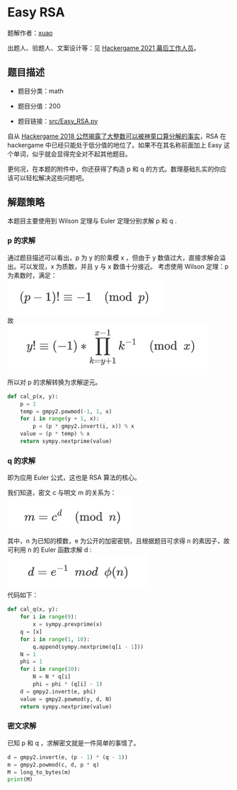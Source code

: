 # Easy RSA

题解作者：[xuao](https://github.com/xuao1)

出题人、验题人、文案设计等：见 [Hackergame 2021 幕后工作人员](https://hack.lug.ustc.edu.cn/credits/)。

## 题目描述

- 题目分类：math

- 题目分值：200

- 题目链接：[src/Easy_RSA.py](src/Easy_RSA.py)

自从 [Hackergame 2018 公然揭露了大整数可以被神童口算分解的事实](https://github.com/ustclug/hackergame2018-writeups/tree/master/official/RSA_of_Z#%E8%A7%A3%E6%B3%95-1)，RSA 在 hackergame 中已经只能处于低分值的地位了。如果不在其名称前面加上 Easy 这个单词，似乎就会显得完全对不起其他题目。

更何况，在本题的附件中，你还获得了构造 p 和 q 的方式。数理基础扎实的你应该可以轻松解决这些问题吧。

## 解题策略
本题目主要使用到 Wilson 定理与 Euler 定理分别求解 p 和 q .
### p 的求解
通过题目描述可以看出，p 为 y 的阶乘模 x ，但由于 y 数值过大，直接求解会溢出。可以发现，x 为质数，并且 y 与 x 数值十分接近。
考虑使用 Wilson 定理：p 为素数时，满足：  
![1.png](images/1.png)    
故  
![2.png](images/2.png)  

所以对 p 的求解转换为求解逆元。

```python
def cal_p(x, y):
    p = 1
    temp = gmpy2.powmod(-1, 1, x)
    for i in range(y + 1, x):
        p = (p * gmpy2.invert(i, x)) % x
    value = (p * temp) % x
    return sympy.nextprime(value)
```

###  q 的求解

即为应用 Euler 公式，这也是 RSA 算法的核心。

我们知道，密文 c 与明文 m 的关系为：  
![3.png](images/3.png)  
其中，n 为已知的模数，e 为公开的加密密钥，且根据题目可求得 n 的素因子，故可利用 n 的 Euler 函数求解 d :  
![4.png](images/4.png)  
代码如下：

```python
def cal_q(x, y):
    for i in range(9):
        x = sympy.prevprime(x)
    q = [x]
    for i in range(1, 10):
        q.append(sympy.nextprime(q[i - 1]))
    N = 1
    phi = 1
    for i in range(10):
        N = N * q[i]
        phi = phi * (q[i] - 1)
    d = gmpy2.invert(e, phi)
    value = gmpy2.powmod(y, d, N)
    return sympy.nextprime(value)
```

### 密文求解

已知 p 和 q ，求解密文就是一件简单的事情了。

```python
d = gmpy2.invert(e, (p - 1) * (q - 1))
m = gmpy2.powmod(c, d, p * q)
M = long_to_bytes(m)
print(M)
```
